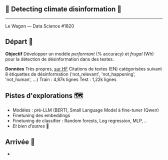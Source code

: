## 📝 Detecting climate disinformation 📝

---
Le Wagon — Data Science #1820

## Départ 🚀
**Objectif**
Développer un modèle *performant* (% accuracy) et *frugal* (Wh) pour la détection de désinformation dans des textes.

**Données**
Très propres, [sur HF](https://huggingface.co/datasets/QuotaClimat/frugalaichallenge-text-train)
Citations de textes (EN) catégorisées suivant 8 étiquettes de désinformation ('not_relevant', 'not_happening', 'not_human', ...)
Train : 4,87k lignes 
Test : 1,22k lignes

## Pistes d'explorations 🗺️
- Modèles : pré-LLM (BERT), Small Language Model à fine-tuner (Qwen)
- Finetuning des embeddings
- Finetuning de classifier : Random forests, Log regression, MLP, ..
- *Et bien d’autres*  🥰

## Arrivée 🏁
- 

